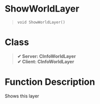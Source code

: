 # ShowWorldLayer
> `void ShowWorldLayer()`
# Class
> __✔ Server: CInfoWorldLayer__  
> __✔ Client: CInfoWorldLayer__  
# Function Description
Shows this layer
